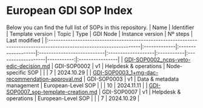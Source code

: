 # European GDI SOP Index
Below you can find the full list of SOPs in this repository.
| Name
  | Identifier   | Template version   | Topic                      | Type               | GDI Node   | Instance version   |   Nº steps | Last modified   |
|:--------------------------------------------------------------------------------------------------------------------|:-------------|:-------------------|:---------------------------|:-------------------|:-----------|:-------------------|-----------:|:----------------|
| [GDI-SOP0002_ncps-veto-edic-decision.md](./node-specific/GDI-SOP0002_ncps-veto-edic-decision.md)
  | GDI-SOP0002  | v1                 | Helpdesk & operations      | Node-specific SOP  |            |
      |          7 | 2024.10.29      |
| [GDI-SOP0003_1+mg-dac-recommendation-approval.md](./european-level/GDI-SOP0003_1+mg-dac-recommendation-approval.md) | GDI-SOP0003  | v1                 | Data & metadata management | European-Level SOP |            |
      |         10 | 2024.11.11      |
| [GDI-SOP0007_sop-template-creation.md](./european-level/GDI-SOP0007_sop-template-creation.md)
  | GDI-SOP0007  | v1                 | Helpdesk & operations      | European-Level SOP |            |
      |          7 | 2024.10.29      |
